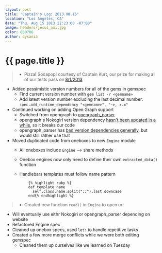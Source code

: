```yaml
---
layout: post
title: "Captain's Log: 2013.08.15"
location: "Los Angeles, CA"
date: "Thu, Aug 15 2013 22:23:00 -07:00"
image: headers/jesus_ami.jpg
color: 880706
author: dysania
---
```


{{ page.title }}
================
>+ Pizza! Sodapop! courtesy of Captain Kurt, our prize for making all of our tests pass on [8/1/2013](http://dysania.github.io/blog/2013/08/01/captains-log.html)
+ Added pessimistic version numbers for all of the gems in gemspec
  + Find current version number with `gem list -r <gemname>`
  + Add latest version number excluding the last decimal number: <br />`spec.add_runtime_dependency "<gemname>", "~>, x.x"`
+ Continued working on adding Open Graph support
  + Switched from opengraph to [opengraph_parser](http://rubygems.org/gems/opengraph_parser)
  + opengraph's Nokogiri version dependency [hasn't been updated in a while](https://github.com/intridea/opengraph/blob/master/opengraph.gemspec), so it breaks our code
  + opengraph_parser has [bad version dependencies generally](https://github.com/huyha85/opengraph_parser/blob/master/opengraph_parser.gemspec), but would still rather use that
+ Moved duplicated code from oneboxes to new `Engine` module
  + All oneboxes include `Engine` --> share methods
  + Onebox engines now only need to define their own `extracted_data()` function
  + Handlebars templates must follow name pattern

            {% highlight ruby %}
            def template_name
              self.class.name.split("::").last.downcase
            end{% endhighlight %}

>+ Created new function `read()` in `Engine` to open url
  + Will eventually use eithr Nokogiri or opengraph_parser depending on website
  + Refactored Engine spec
  + Cleaned up onebox specs, used `let:` to handle repetitive tasks
+ Created a few more merge conflicts while we were both editing gemspec
  + Cleaned them up ourselves like we learned on Tuesday

